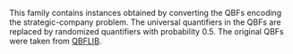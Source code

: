 This family contains instances obtained by converting the QBFs encoding the strategic-company problem.
The universal quantifiers in the QBFs are replaced by randomized quantifiers with probability 0.5.
The original QBFs were taken from [QBFLIB](https://www.qbflib.org/).
